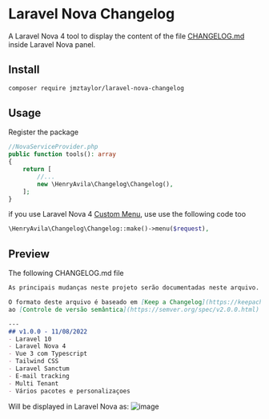 # Laravel Nova Changelog
A Laravel Nova 4 tool to display the content of the file [CHANGELOG.md](CHANGELOG.md) inside Laravel Nova panel.

## Install
```bash
composer require jmztaylor/laravel-nova-changelog
```


## Usage
Register the package 
```php
//NovaServiceProvider.php
public function tools(): array
{
    return [
        //...
        new \HenryAvila\Changelog\Changelog(),    
    ];
}
```

if you use Laravel Nova 4 [Custom Menu](https://nova.laravel.com/docs/customization/menus.html), use use the following code too
```php
\HenryAvila\Changelog\Changelog::make()->menu($request),
```

## Preview
The following CHANGELOG.md file
```markdown
As principais mudanças neste projeto serão documentadas neste arquivo.

O formato deste arquivo é baseado em [Keep a Changelog](https://keepachangelog.com/en/1.0.0/), e este projeto adere
ao [Controle de versão semântica](https://semver.org/spec/v2.0.0.html).

---
## v1.0.0 - 11/08/2022
- Laravel 10
- Laravel Nova 4
- Vue 3 com Typescript
- Tailwind CSS
- Laravel Sanctum
- E-mail tracking
- Multi Tenant
- Vários pacotes e personalizaçoes
```

Will be displayed in Laravel Nova as:
![image](https://github.com/Node-Dog-Consulting/laravel-nova-changelog/assets/8429941/9cd72fdf-02dd-4ffa-89cd-9d9543aec362)
